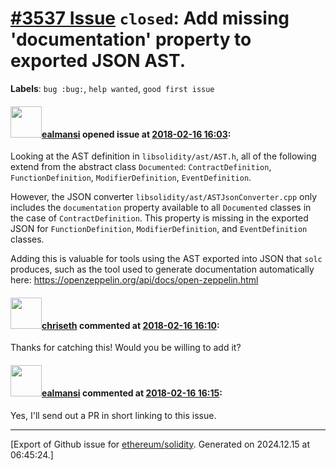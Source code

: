 # [\#3537 Issue](https://github.com/ethereum/solidity/issues/3537) `closed`: Add missing 'documentation' property to exported JSON AST.
**Labels**: `bug :bug:`, `help wanted`, `good first issue`


#### <img src="https://avatars.githubusercontent.com/u/3905644?u=a508c924fbf28092252e40657e6211aa59b23f98&v=4" width="50">[ealmansi](https://github.com/ealmansi) opened issue at [2018-02-16 16:03](https://github.com/ethereum/solidity/issues/3537):

Looking at the AST definition in `libsolidity/ast/AST.h`, all of the following extend from the abstract class `Documented`: `ContractDefinition`, `FunctionDefinition`, `ModifierDefinition`, `EventDefinition`.

However, the JSON converter `libsolidity/ast/ASTJsonConverter.cpp` only includes the `documentation` property available to all `Documented` classes in the case of `ContractDefinition`. This property is missing in the exported JSON for `FunctionDefinition`, `ModifierDefinition`, and `EventDefinition` classes.

Adding this is valuable for tools using the AST exported into JSON that `solc` produces, such as the tool used to generate documentation automatically here: https://openzeppelin.org/api/docs/open-zeppelin.html

#### <img src="https://avatars.githubusercontent.com/u/9073706?v=4" width="50">[chriseth](https://github.com/chriseth) commented at [2018-02-16 16:10](https://github.com/ethereum/solidity/issues/3537#issuecomment-366279573):

Thanks for catching this! Would you be willing to add it?

#### <img src="https://avatars.githubusercontent.com/u/3905644?u=a508c924fbf28092252e40657e6211aa59b23f98&v=4" width="50">[ealmansi](https://github.com/ealmansi) commented at [2018-02-16 16:15](https://github.com/ethereum/solidity/issues/3537#issuecomment-366281066):

Yes, I'll send out a PR in short linking to this issue.


-------------------------------------------------------------------------------



[Export of Github issue for [ethereum/solidity](https://github.com/ethereum/solidity). Generated on 2024.12.15 at 06:45:24.]
